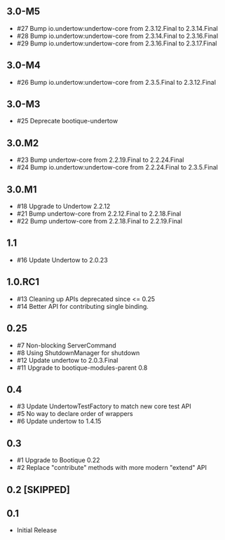 ## 3.0-M5

* #27 Bump io.undertow:undertow-core from 2.3.12.Final to 2.3.14.Final
* #28 Bump io.undertow:undertow-core from 2.3.14.Final to 2.3.16.Final
* #29 Bump io.undertow:undertow-core from 2.3.16.Final to 2.3.17.Final 

## 3.0-M4

* #26 Bump io.undertow:undertow-core from 2.3.5.Final to 2.3.12.Final

## 3.0-M3

* #25 Deprecate bootique-undertow

## 3.0.M2

* #23 Bump undertow-core from 2.2.19.Final to 2.2.24.Final 
* #24 Bump io.undertow:undertow-core from 2.2.24.Final to 2.3.5.Final

## 3.0.M1

* #18 Upgrade to Undertow 2.2.12
* #21 Bump undertow-core from 2.2.12.Final to 2.2.18.Final
* #22 Bump undertow-core from 2.2.18.Final to 2.2.19.Final

## 1.1

* #16 Update Undertow to 2.0.23 

## 1.0.RC1

* #13 Cleaning up APIs deprecated since <= 0.25
* #14 Better API for contributing single binding.

## 0.25

* #7 Non-blocking ServerCommand
* #8 Using ShutdownManager for shutdown
* #12 Update undertow to 2.0.3.Final
* #11 Upgrade to bootique-modules-parent 0.8

## 0.4

* #3 Update UndertowTestFactory to match new core test API
* #5 No way to declare order of wrappers
* #6 Update undertow to 1.4.15

## 0.3

* #1 Upgrade to Bootique 0.22
* #2 Replace "contribute" methods with more modern "extend" API

## 0.2 [SKIPPED]

## 0.1

* Initial Release

